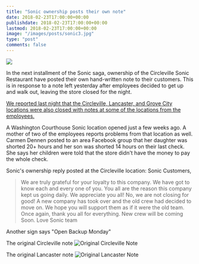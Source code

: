 ```yaml
---
title: "Sonic ownership posts their own note"
date: 2018-02-23T17:00:00+00:00
publishdate: 2018-02-23T17:00:00+00:00
lastmod: 2018-02-23T17:00:00+00:00
image: "/images/posts/sonic3.jpg"
type: "post"
comments: false
---
```

![](/images/posts/sonic4.jpg)

In the next installment of the Sonic saga, ownership of the Circleville Sonic Restaurant have posted their own hand-written note to their customers. This is in response to a note left yesterday after employees decided to get up and walk out, leaving the store closed for the night.

[We reported last night that the Circleville, Lancaster, and Grove City locations were also closed with notes at some of the locations from the employees.](https://www.circlevilleonline.com/sonics-close-unexpectedly-in-lancaster-circleville-and-grove-city)

A Washington Courthouse Sonic location opened just a few weeks ago. A mother of two of the employees reports problems from that location as well. Carmen Dennen posted to an area Facebook group that her daughter was shorted 20+ hours and her son was shorted 14 hours on their last check. She says her children were told that the store didn't have the money to pay the whole check.

Sonic's ownership reply posted at the Circleville location:
Sonic Customers,

> We are truly grateful for your loyalty to this company. We have got to know each and every one of you. You all are the reason this company kept us going daily. We appreciate you all! No, we are not closing for good! A new company has took over and the old crew had decided to move on. We hope you will support them as if it were the old team. Once again, thank you all for everything. New crew will be coming Soon.
> Love Sonic team

Another sign says "Open Backup Monday"

The original Circleville note
![Original Circleville Note](/images/posts/sonic1.jpg)

The original Lancaster note
![Original Lancaster Note](/images/posts/sonic2.jpg)